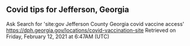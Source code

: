 ## Covid tips for Jefferson, Georgia

Ask Search for 'site:gov Jefferson County Georgia covid vaccine access'
https://dph.georgia.gov/locations/covid-vaccination-site
Retrieved on Friday, February 12, 2021 at 6:47AM (UTC)